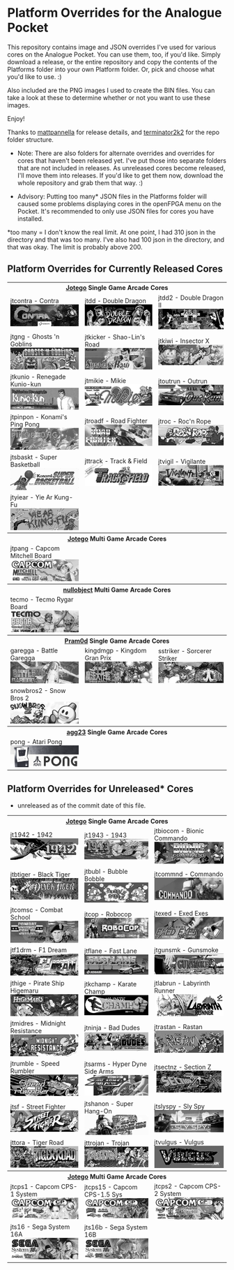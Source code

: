 # Platform Overrides for the Analogue Pocket

This repository contains image and JSON overrides I've used for various cores on the Analogue Pocket. You can use them, too, if you'd like. Simply download a release, or the entire repository and copy the contents of the Platforms folder into your own Platform folder. Or, pick and choose what you'd like to use. :)

Also included are the PNG images I used to create the BIN files. You can take a look at these to determine whether or not you want to use these images.

Enjoy!

Thanks to <a href="https://github.com/mattpannella">mattpannella</a> for release details, and <a href="https://github.com/terminator2k2">terminator2k2</a> for the repo folder structure.

- Note: There are also folders for alternate overrides and overrides for cores that haven't been released yet. I've put those into separate folders that are not included in releases.  As unreleased cores become released, I'll move them into releases. If you'd like to get them now, download the whole repository and grab them that way. :)

- Advisory: Putting too many* JSON files in the Platforms folder will caused some problems displaying cores in the openFPGA menu on the Pocket. It's recommended to only use JSON files for cores you have installed.


*too many = I don't know the real limit. At one point, I had 310 json in the directory and that was too many. I've also had 100 json in the directory, and that was okay. The limit is probably above 200.

## Platform Overrides for Currently Released Cores

<table>
<tr><th colspan="3"><b><a href="https://patreon.com/jotego">Jotego</a> Single Game Arcade Cores</b></td></tr>
<tr>
 <td>jtcontra - Contra <img src="pics/jtcontra.png" /></td>
 <td>jtdd - Double Dragon <img src="pics/jtdd.png" /></td>
 <td>jtdd2 - Double Dragon II <img src="pics/jtdd2.png" /></td>
</tr>
<tr>
 <td>jtgng - Ghosts 'n Goblins<br/><img src="pics/jtgng.png" /></td>
 <td>jtkicker - Shao-Lin's Road<br/><img src="pics/jtkicker.png" /></td>
 <td>jtkiwi - Insector X<br/><img src="pics/jtkiwi.png" /></td>
</tr>
<tr>
 <td>jtkunio - Renegade Kunio-kun<br/><img src="pics/jtkunio.png" /></td>
 <td>jtmikie - Mikie<br/><img src="pics/jtmikie.png" /></td>
 <td>jtoutrun - Outrun<br/><img src="pics/jtoutrun.png" /></td>
</tr>
<tr>
 <td>jtpinpon - Konami's Ping Pong<br/><img src="pics/jtpinpon.png" /></td>
 <td>jtroadf - Road Fighter<br/><img src="pics/jtroadf.png" /></td>
 <td>jtroc - Roc'n Rope<br/><img src="pics/jtroc.png" /></td>
</tr>
<tr>
 <td>jtsbaskt - Super Basketball<br/><img src="pics/jtsbaskt.png" /></td>
 <td>jttrack - Track & Field<br/><img src="pics/jttrack.png" /></td>
 <td>jtvigil - Vigilante<br/><img src="pics/jtvigil.png" /></td>
</tr>
<tr>
 <td>jtyiear - Yie Ar Kung-Fu<br/><img src="pics/jtyiear.png" /></td>
</tr>
<tr><th colspan="3"><b><a href="https://patreon.com/jotego">Jotego</a> Multi Game Arcade Cores</b></td></tr>
<tr>
 <td>jtpang - Capcom Mitchell Board<br/><img src="pics/jtpang.png" /></td>
</tr>
<tr><th colspan="3"><b><a href="https://patreon.com/nullobject">nullobject</a> Multi Game Arcade Cores</b></td></tr>
<tr>
 <td>tecmo - Tecmo Rygar Board<br/><img src="pics/tecmo.png" /></td>
</tr>
<tr><th colspan="3"><b><a href="https://github.com/psomashekar">Pram0d</a> Single Game Arcade Cores</b></td></tr>
<tr>
 <td>garegga - Battle Garegga<br/><img src="pics/garegga.png" /></td>
 <td>kingdmgp - Kingdom Gran Prix<br/><img src="pics/kingdmgp.png" /></td>
 <td>sstriker - Sorcerer Striker<br/><img src="pics/sstriker.png" /></td>
</tr>
<tr>
 <td>snowbros2 - Snow Bros 2<br/><img src="pics/snowbros2.png" /></td>
</tr>
<tr><th colspan="3"><b><a href="https://github.com/agg23">agg23</a> Single Game Arcade Cores</b></td></tr>
<tr>
 <td>pong - Atari Pong<br/><img src="pics/pong.png" /></td>
</tr>
</table>

## Platform Overrides for Unreleased* Cores

* unreleased as of the commit date of this file.

<table>
<tr><th colspan="3"><b><a href="https://patreon.com/jotego">Jotego</a> Single Game Arcade Cores</b></td></tr>
<tr>
 <td>jt1942 - 1942<br/><img src="_unreleased/pics/jt1942.png" /></td>
 <td>jt1943 - 1943<br/><img src="_unreleased/pics/jt1943.png" /></td>
 <td>jtbiocom - Bionic Commando<br/><img src="_unreleased/pics/jtbiocom.png" /></td>
</tr>
<tr>
 <td>jtbtiger - Black Tiger<br/><img src="_unreleased/pics/jtbtiger.png" /></td>
 <td>jtbubl - Bubble Bobble<br/><img src="_unreleased/pics/jtbubl.png" /></td>
 <td>jtcommnd - Commando<br/><img src="_unreleased/pics/jtcommnd.png" /></td>
</tr>
<tr>
 <td>jtcomsc - Combat School<br/><img src="_unreleased/pics/jtcomsc.png" /></td>
 <td>jtcop - Robocop<br/><img src="_unreleased/pics/jtcop.png" /></td>
 <td>jtexed - Exed Exes<br/><img src="_unreleased/pics/jtexed.png" /></td>
</tr>
<tr>
 <td>jtf1drm - F1 Dream<br/><img src="_unreleased/pics/jtf1drm.png" /></td>
 <td>jtflane - Fast Lane<br/><img src="_unreleased/pics/jtflane.png" /></td>
 <td>jtgunsmk - Gunsmoke<br/><img src="_unreleased/pics/jtgunsmk.png" /></td>
</tr>
<tr>
 <td>jthige - Pirate Ship Higemaru <br/><img src="_unreleased/pics/jthige.png" /></td>
 <td>jtkchamp - Karate Champ<br/><img src="_unreleased/pics/jtkchamp.png" /></td>
 <td>jtlabrun - Labyrinth Runner<br/><img src="_unreleased/pics/jtlabrun.png" /></td>
</tr>
<tr>
 <td>jtmidres - Midnight Resistance<br/><img src="_unreleased/pics/jtmidres.png" /></td>
 <td>jtninja - Bad Dudes<br/><img src="_unreleased/pics/jtninja.png" /></td>
 <td>jtrastan - Rastan<br/><img src="_unreleased/pics/jtrastan.png" /></td>
</tr>
<tr>
 <td>jtrumble - Speed Rumbler <br/><img src="_unreleased/pics/jtrumble.png" /></td>
 <td>jtsarms - Hyper Dyne Side Arms <br/><img src="_unreleased/pics/jtsarms.png" /></td>
 <td>jtsectnz - Section Z<br/><img src="_unreleased/pics/jtsectnz.png" /></td>
</tr>
<tr>
 <td>jtsf - Street Fighter<br/><img src="_unreleased/pics/jtsf.png" /></td>
 <td>jtshanon - Super Hang-On<br/><img src="_unreleased/pics/jtshanon.png" /></td>
 <td>jtslyspy - Sly Spy<br/><img src="_unreleased/pics/jtslyspy.png" /></td>
</tr>
<tr>
 <td>jttora - Tiger Road <br/><img src="_unreleased/pics/jttora.png" /></td>
 <td>jttrojan - Trojan<br/><img src="_unreleased/pics/jttrojan.png" /></td>
 <td>jtvulgus - Vulgus<br/><img src="_unreleased/pics/jtvulgus.png" /></td>
</tr>
<tr><th colspan="3"><b><a href="https://patreon.com/jotego">Jotego</a> Multi Game Arcade Cores</b></td></tr>
<tr>
 <td>jtcps1 - Capcom CPS-1 System<br/><img src="_unreleased/pics/jtcps1.png" /></td>
 <td>jtcps15 - Capcom CPS-1.5 Sys<br/><img src="_unreleased/pics/jtcps15.png" /></td>
 <td>jtcps2 - Capcom CPS-2 System<br/><img src="_unreleased/pics/jtcps2.png" /></td>
</tr>
<tr>
 <td>jts16 - Sega System 16A<br/><img src="_unreleased/pics/jts16.png" /></td>
 <td>jts16b - Sega System 16B<br/><img src="_unreleased/pics/jts16b.png" /></td>
</tr>
